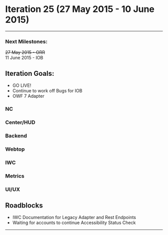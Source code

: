# Iteration 25 (27 May 2015 - 10 June 2015)

*** 
### Next Milestones:
~~27 May 2015 - ORR~~
<br>11 June 2015 - IOB

## Iteration Goals:
* GO LIVE!
* Continue to work off Bugs for IOB
* OWF 7 Adapter


### NC 

### Center/HUD

### Backend

### Webtop

### IWC

### Metrics

### UI/UX

## Roadblocks
* IWC Documentation for Legacy Adapter and Rest Endpoints
* Waiting for accounts to continue Accessibility Status Check

***